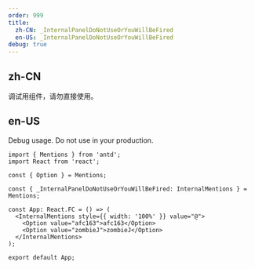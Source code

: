 ```yaml
---
order: 999
title:
  zh-CN: _InternalPanelDoNotUseOrYouWillBeFired
  en-US: _InternalPanelDoNotUseOrYouWillBeFired
debug: true
---
```


## zh-CN

调试用组件，请勿直接使用。

## en-US

Debug usage. Do not use in your production.

```tsx
import { Mentions } from 'antd';
import React from 'react';

const { Option } = Mentions;

const { _InternalPanelDoNotUseOrYouWillBeFired: InternalMentions } = Mentions;

const App: React.FC = () => (
  <InternalMentions style={{ width: '100%' }} value="@">
    <Option value="afc163">afc163</Option>
    <Option value="zombieJ">zombieJ</Option>
  </InternalMentions>
);

export default App;
```
